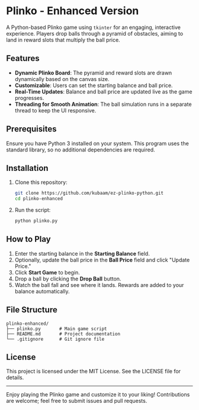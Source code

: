# Plinko - Enhanced Version

A Python-based Plinko game using `tkinter` for an engaging, interactive experience. Players drop balls through a pyramid of obstacles, aiming to land in reward slots that multiply the ball price.

## Features

- **Dynamic Plinko Board**: The pyramid and reward slots are drawn dynamically based on the canvas size.
- **Customizable**: Users can set the starting balance and ball price.
- **Real-Time Updates**: Balance and ball price are updated live as the game progresses.
- **Threading for Smooth Animation**: The ball simulation runs in a separate thread to keep the UI responsive.

## Prerequisites

Ensure you have Python 3 installed on your system. This program uses the standard library, so no additional dependencies are required.

## Installation

1. Clone this repository:
   ```bash
   git clone https://github.com/kubaam/ez-plinko-python.git
   cd plinko-enhanced
   ```

2. Run the script:
   ```bash
   python plinko.py
   ```

## How to Play

1. Enter the starting balance in the **Starting Balance** field.
2. Optionally, update the ball price in the **Ball Price** field and click "Update Price."
3. Click **Start Game** to begin.
4. Drop a ball by clicking the **Drop Ball** button.
5. Watch the ball fall and see where it lands. Rewards are added to your balance automatically.

## File Structure

```
plinko-enhanced/
├── plinko.py       # Main game script
├── README.md       # Project documentation
└── .gitignore      # Git ignore file
```

## License

This project is licensed under the MIT License. See the LICENSE file for details.

---

Enjoy playing the Plinko game and customize it to your liking! Contributions are welcome; feel free to submit issues and pull requests.
